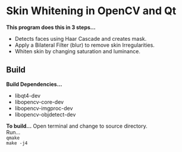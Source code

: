 # Skin Whitening in OpenCV and Qt
**This program does this in 3 steps...**
* Detects faces using Haar Cascade and creates mask.
* Apply a Bilateral Filter (blur) to remove skin Irregularities.
* Whiten skin by changing saturation and luminance.

## Build
**Build Dependencies...**
* libqt4-dev
* libopencv-core-dev
* libopencv-imgproc-dev
* libopencv-objdetect-dev

**To build...**
Open terminal and change to source directory.  
Run...  
`qmake`  
`make -j4`  


